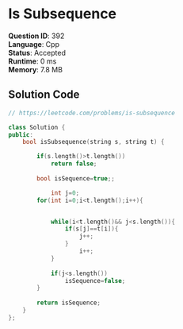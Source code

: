 # Is Subsequence

**Question ID**: 392  
**Language**: Cpp  
**Status**: Accepted  
**Runtime**: 0 ms  
**Memory**: 7.8 MB  

## Solution Code
```cpp
// https://leetcode.com/problems/is-subsequence

class Solution {
public:
    bool isSubsequence(string s, string t) {

        if(s.length()>t.length())
            return false;
        
        bool isSequence=true;;

            int j=0;
        for(int i=0;i<t.length();i++){


            while(i<t.length()&& j<s.length()){
                if(s[j]==t[i]){
                    j++;
                }
                    i++;
            }
            
            if(j<s.length())
                isSequence=false;
        }
        
        return isSequence;
    }
};
```
